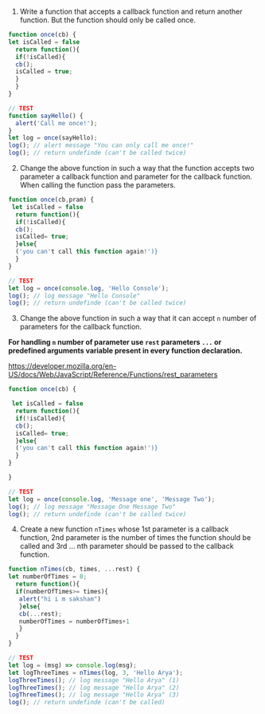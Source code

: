 1. Write a function that accepts a callback function and return another function. But the function should only be called once.

```js
function once(cb) {
let isCalled = false
  return function(){
  if(!isCalled){
  cb();
  isCalled = true;
  }
  }
}

// TEST
function sayHello() {
  alert('Call me once!');
}
let log = once(sayHello);
log(); // alert message "You can only call me once!"
log(); // return undefinde (can't be called twice)
```


2. Change the above function in such a way that the function accepts two parameter a callback function and parameter for the callback function. When calling the function pass the parameters.

```js
function once(cb,pram) {
 let isCalled = false
  return function(){
  if(!isCalled){
  cb();
  isCalled= true;
  }else{
  ('you can't call this function again!')}
  }
}

// TEST
let log = once(console.log, 'Hello Console');
log(); // log message "Hello Console"
log(); // return undefinde (can't be called twice)
```

3. Change the above function in such a way that it can accept `n` number of parameters for the callback function.

**For handling `n` number of parameter use `rest` parameters `...` or predefined arguments variable present in every function declaration.**

https://developer.mozilla.org/en-US/docs/Web/JavaScript/Reference/Functions/rest_parameters

```js
function once(cb) {

 let isCalled = false
  return function(){
  if(!isCalled){
  cb();
  isCalled= true;
  }else{
  ('you can't call this function again!')}
  }
}

}

// TEST
let log = once(console.log, 'Message one', 'Message Two');
log(); // log message "Message One Message Two"
log(); // return undefinde (can't be called twice)
```

4. Create a new function `nTimes` whose 1st parameter is a callback function, 2nd parameter is the number of times the function should be called and 3rd ... nth parameter should be passed to the callback function.

```js
function nTimes(cb, times, ...rest) {
let numberOfTimes = 0;
  return function(){
  if(numberOfTimes>= times){
   alert("hi i m saksham") 
   }else{
   cb(...rest);
   numberOfTimes = numberOfTimes+1
   }
  }
}

// TEST
let log = (msg) => console.log(msg);
let logThreeTimes = nTimes(log, 3, 'Hello Arya');
logThreeTimes(); // log message "Hello Arya" (1)
logThreeTimes(); // log message "Hello Arya" (2)
logThreeTimes(); // log message "Hello Arya" (3)
log(); // return undefinde (can't be called)
```
